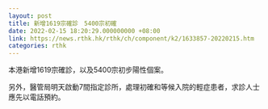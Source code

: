 ```yaml
---
layout: post
title: 新增1619宗確診　5400宗初確
date: 2022-02-15 18:20:29.000000000 +08:00
link: https://news.rthk.hk/rthk/ch/component/k2/1633857-20220215.htm
categories: rthk
---
```


本港新增1619宗確診，以及5400宗初步陽性個案。

另外，醫管局明天啟動7間指定診所，處理初確和等候入院的輕症患者，求診人士應先以電話預約。
